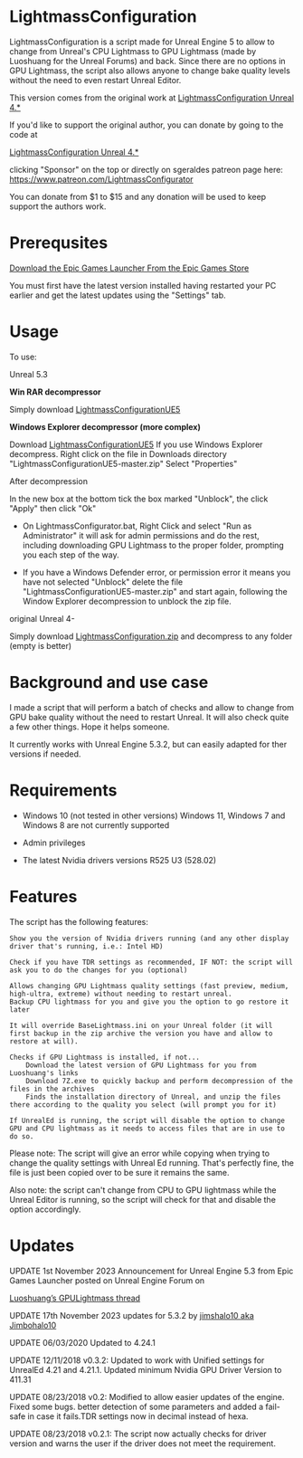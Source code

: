 # LightmassConfiguration
LightmassConfiguration is a script made for Unreal Engine 5 to allow to change from Unreal's CPU Lightmass to GPU Lightmass (made by Luoshuang for the Unreal Forums) and back. Since there are no options in GPU Lightmass, the script also allows anyone to change bake quality levels without the need to even restart Unreal Editor. 

This version comes from the original work at  [LightmassConfiguration Unreal 4.*](https://github.com/sgeraldes/LightmassConfiguration)

If you'd like to support the original author, you can donate by going to the code at 

 [LightmassConfiguration Unreal 4.*](https://github.com/sgeraldes/LightmassConfiguration)

clicking "Sponsor" on the top or directly on sgeraldes patreon page here: https://www.patreon.com/LightmassConfigurator

You can donate from $1 to $15 and any donation will be used to keep support the authors work.

# Prerequsites

[Download the Epic Games Launcher From the Epic Games Store](https://store.epicgames.com/en-US/download)

You must first have the latest version installed having restarted your PC earlier and get the latest updates using the "Settings" tab.




# Usage
To use:

Unreal 5.3

**Win RAR decompressor**

Simply download [LightmassConfigurationUE5](https://github.com/jimshalo10/LightmassConfigurationUE5/archive/refs/heads/master.zip)

**Windows Explorer decompressor (more complex)**

Download [LightmassConfigurationUE5](https://github.com/jimshalo10/LightmassConfigurationUE5/archive/refs/heads/master.zip)
If you use Windows Explorer decompress. Right click on the file in Downloads directory "LightmassConfigurationUE5-master.zip" Select "Properties"

After decompression

In the new box at the bottom tick the box marked "Unblock", the click "Apply" then click "Ok"

 
- On LightmassConfigurator.bat, Right Click and select "Run as Administrator" it will ask for admin permissions and do the rest, including downloading GPU Lightmass to the proper folder, prompting you each step of the way.

- If you have a Windows Defender error, or permission error it means you have not selected "Unblock" delete the file "LightmassConfigurationUE5-master.zip" and start again, following the Window Explorer decompression to unblock the zip file.
  


original Unreal 4-

Simply download [LightmassConfiguration.zip](https://github.com/sgeraldes/LightmassConfiguration/archive/master.zip) and decompress to any folder (empty is better)

# Background and use case
I made a script that will perform a batch of checks and allow to change from GPU bake quality without the need to restart Unreal. It will also check quite a few other things. Hope it helps someone.

It currently works with Unreal Engine 5.3.2, but can easily adapted for ther versions if needed.

# Requirements
- Windows 10 (not tested in other versions) Windows 11, Windows 7 and Windows 8 are not currently supported 
- Admin privileges

- The latest Nvidia drivers versions R525 U3 (528.02)

# Features
The script has the following features:

    Show you the version of Nvidia drivers running (and any other display driver that's running, i.e.: Intel HD)
    
    Check if you have TDR settings as recommended, IF NOT: the script will ask you to do the changes for you (optional)
    
    Allows changing GPU Lightmass quality settings (fast preview, medium, high-ultra, extreme) without needing to restart unreal.
    Backup CPU lightmass for you and give you the option to go restore it later
    
    It will override BaseLightmass.ini on your Unreal folder (it will first backup in the zip archive the version you have and allow to restore at will).
    
    Checks if GPU Lightmass is installed, if not...
        Download the latest version of GPU Lightmass for you from Luoshuang's links
        Download 7Z.exe to quickly backup and perform decompression of the files in the archives
        Finds the installation directory of Unreal, and unzip the files there according to the quality you select (will prompt you for it)
        
    If UnrealEd is running, the script will disable the option to change GPU and CPU lightmass as it needs to access files that are in use to do so.

Please note: The script will give an error while copying when trying to change the quality settings with Unreal Ed running. That's perfectly fine, the file is just been copied over to be sure it remains the same. 


Also note: the script can't change from CPU to GPU lightmass while the Unreal Editor is running, so the script will check for that and disable the option accordingly.



# Updates

UPDATE 1st November 2023 Announcement for Unreal Engine 5.3 from Epic Games Launcher posted on Unreal Engine Forum on

[Luoshuang’s GPULightmass thread](https://forums.unrealengine.com/t/luoshuangs-gpulightmass/109474/2489)


UPDATE 17th November 2023 updates for 5.3.2 by [jimshalo10 aka Jimbohalo10](https://forums.unrealengine.com/u/Jimbohalo10)



UPDATE 06/03/2020 Updated to 4.24.1

UPDATE 12/11/2018 v0.3.2: Updated to work with Unified settings for UnrealEd 4.21 and 4.21.1. Updated minimum Nvidia GPU Driver Version to 411.31

UPDATE 08/23/2018 v0.2: Modified to allow easier updates of the engine. Fixed some bugs. better detection of some parameters and added a fail-safe in case it fails.TDR settings now in decimal instead of hexa.

UPDATE 08/23/2018 v0.2.1: The script now actually checks for driver version and warns the user if the driver does not meet the requirement. 

